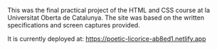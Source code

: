 This was the final practical project of the HTML and CSS course at la Universitat Oberta de Catalunya.
The site was based on the written specifications and screen captures provided.

It is currently deployed at:
https://poetic-licorice-ab8ed1.netlify.app 
